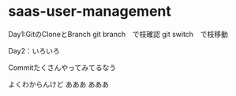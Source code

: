 # saas-user-management

Day1:GitのCloneとBranch
git branch　で枝確認
git switch　で枝移動

Day2：いろいろ

Commitたくさんやってみてるなう

よくわからんけど
あああ
あああ
